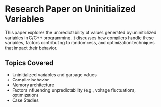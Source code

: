 # Research Paper on Uninitialized Variables

This paper explores the unpredictability of values generated by uninitialized variables in C/C++ programming. It discusses how compilers handle these variables, factors contributing to randomness, and optimization techniques that impact their behavior.

## Topics Covered
- Uninitialized variables and garbage values
- Compiler behavior
- Memory architecture
- Factors influencing unpredictability (e.g., voltage fluctuations, optimization)
- Case Studies

